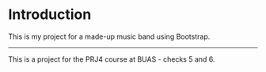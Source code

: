# Introduction 

This is my project for a made-up music band using Bootstrap.

*****************************************************************************************************************************

This is a project for the PRJ4 course at BUAS - checks 5 and 6.
